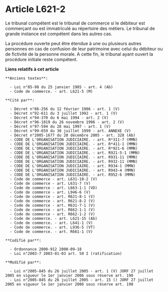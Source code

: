 # Article L621-2

Le tribunal compétent est le tribunal de commerce si le débiteur est commerçant ou est immatriculé au répertoire des métiers.
Le tribunal de grande instance est compétent dans les autres cas.

La procédure ouverte peut être étendue à une ou plusieurs autres personnes en cas de confusion de leur patrimoine avec celui
du débiteur ou de fictivité de la personne morale. A cette fin, le tribunal ayant ouvert la procédure initiale reste
compétent.

**Liens relatifs à cet article**

	**Anciens textes**:

	  - Loi n°85-98 du 25 janvier 1985 - art. 4 (Ab)
	  - Code de commerce. - art. L621-5 (M)

	**Cité par**:

	  - Décret n°86-256 du 12 février 1986 - art. 1 (V)
	  - Décret n°92-611 du 3 juillet 1992 - art. 1 (V)
	  - Décret n°94-370 du 6 mai 1994 - art. 2 (V)
	  - Décret n°96-1019 du 26 novembre 1996 - art. 2 (V)
	  - Décret n°97-594 du 28 mai 1997 - art. 1 (V)
	  - Décret n°99-659 du 30 juillet 1999 - art. ANNEXE (V)
	  - Décret n°2005-1677 du 28 décembre 2005 - art. 328 (Ab)
	  - CODE DE L'ORGANISATION JUDICIAIRE. - art. R*311-7 (MMN)
	  - CODE DE L'ORGANISATION JUDICIAIRE. - art. R*411-1 (MMN)
	  - CODE DE L'ORGANISATION JUDICIAIRE. - art. R*921-6 (MMN)
	  - CODE DE L'ORGANISATION JUDICIAIRE. - art. R921-5-1 (MMN)
	  - CODE DE L'ORGANISATION JUDICIAIRE. - art. R931-11 (MMN)
	  - CODE DE L'ORGANISATION JUDICIAIRE. - art. R932-11 (MMN)
	  - CODE DE L'ORGANISATION JUDICIAIRE. - art. R934-1 (MMN)
	  - CODE DE L'ORGANISATION JUDICIAIRE. - art. R943-4 (MMN)
	  - CODE DE L'ORGANISATION JUDICIAIRE. - art. R952-6 (MMN)
	  - Code de commerce - art. L631-10-2 (V)
	  - Code de commerce - art. L631-7 (V)
	  - Code de commerce - art. L663-1-1 (VD)
	  - Code de commerce - art. L946-6 (V)
	  - Code de commerce - art. R621-8-1 (V)
	  - Code de commerce - art. R621-8-2 (V)
	  - Code de commerce - art. R631-7-1 (V)
	  - Code de commerce - art. R662-1-1 (V)
	  - Code de commerce - art. R662-1-2 (V)
	  - Code de commerce. - art. L621-15 (Ab)
	  - Code de commerce. - art. L641-1 (V)
	  - Code de commerce. - art. L936-5 (VT)
	  - Code de commerce. - art. R661-1 (V)

	**Codifié par**:

	  - Ordonnance 2000-912 2000-09-18
	  - Loi n°2003-7 2003-01-03 art. 50 I (ratification)

	**Modifié par**:

	  - Loi n°2005-845 du 26 juillet 2005 - art. 1 (V) JORF 27 juillet 2005 en vigueur le 1er janvier 2006 sous réserve art. 190
	  - Loi n°2005-845 du 26 juillet 2005 - art. 15 () JORF 27 juillet 2005 en vigueur le 1er janvier 2006 sous réserve art. 190
